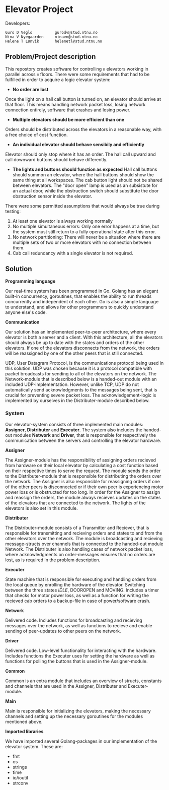 # Elevator Project

Developers:
```
Guro D Veglo          gurodv@stud.ntnu.no
Nina V Nyegaarden     ninavn@stud.ntnu.no
Helene T Lønvik       helenetl@stud.ntnu.no
```

 ## Problem/Project description

This repostory creates software for controlling `n` elevators working in parallel across `m` floors. There were some requirements that had to be fulfilled in order to acquire a logic elevator system:

- **No order are lost**

Once the light on a hall call button is turned on, an elevator should arrive at that floor. This means handling network packet loss, losing network connection entirely, software that crashes and losing power. 

- **Multiple elevators should be more efficient than one**

Orders should be distributed across the elevators in a reasonable way, with a free choice of cost function.

- **An individual elevator should behave sensibily and efficiently**

Elevator should only stop where it has an order. The hall call upward and call downward buttons should behave differently. 

- **The lights and buttons should function as expected**
Hall call buttons should summon an elevator, where the hall buttons should show the same thing at all workspaces. The cab button light should not be shared between elevators. The "door open" lamp is used as an subsistute for an actual door, while the obstruction switch should substitute the door obstruction sensor inside the elevator.

There were some permitted assumptions that would always be true during testing:
1. At least one elevator is always working normally
2. No multiple simultaneous errors: Only one error happens at a time, but the system must still return to a fully operational state after this error.
3. No network partitioning: There will never be a situation where there are multiple sets of two or more elevators with no connection between them.
4. Cab call redundancy with a single elevator is not required.

## Solution
**Programming language**

Our real-time system has been programmed in Go. Golang has an elegant built-in concurrency, goroutines, that enables the ability to run threads concurrently and independent of each other. Go is also a simple language to understand, and allows for other programmers to quickly understand anyone else's code. 

**Communication**

Our solution has an implemented peer-to-peer architecture, where every elevator is both a server and a client. With this architecture, all the elevators should always be up to date with the states and orders of the other elevators. If one of the elevators disconnects from the network, the orders will be reassigned by one of the other peers that is still connected. 

UDP, User Datagram Protocol, is the communications protocol being used in this solution. UDP was chosen because it is a protocol compatible with packet broadcasts for sending to all of the elevators on the network. The Network-module that is described below is a handed-out module with an included UDP-implementation. However, unlike TCP, UDP do not automatically send acknowledgments to the messages being sent, that is crucial for preventing severe packet loss. The acknowledgement-logic is implemented by ourselves in the Distributer-module described below. 


### System
Our elevator-system consists of three implemented main modules: **Assigner**, **Distributer** and **Executer**. The system also includes the handed-out modules **Network** and **Driver**, that is responsible for respectively the communication between the servers and controlling the elevator hardware.  

**Assigner** 

The Assigner-module has the responsibility of assigning orders recieved from hardware on their local elevator by calculating a cost function based on their respective times to serve the request. The module sends the order to the Distributer-module that is responsible for distributing the orders over the network. The Assigner is also responsible for reassigning orders if one of the other peers is disconnected or if their own peer is experiencing motor power loss or is obstructed for too long. In order for the Assigner to assign and reassign the orders, the module always recieves updates on the states of the elevators that are connected to the network. The lights of the elevators is also set in this module. 

**Distributer** 

The Distributer-module consists of a Transmitter and Reciever, that is responsible for transmitting and recieving orders and states to and from the other elevators over the network. The module is broadcasting and recieving message-structs over channels that is connected to the handed-out module Network. The Distributer is also handling cases of network packet loss, where acknowledgments on order-messages ensures that no orders are lost, as is required in the problem description. 

**Executer** 

State machine that is responsible for executing and handling orders from the local queue by enrolling the hardware of the elevator. Switching between the three states *IDLE*, DOOROPEN and MOVING. Includes a timer that checks for motor power loss, as well as a function for writing the recieved cab orders to a backup-file in case of power/software crash. 

**Network** 

Delivered code. Includes functions for broadcasting and recieving messages over the network, as well as functions to recieve and enable sending of peer-updates to other peers on the network. 

**Driver** 

Delivered code. Low-level functionality for interacting with the hardware. Includes functions the Executer uses for setting the hardware as well as functions for polling the buttons that is used in the Assigner-module.  

**Common** 

Common is an extra module that includes an overview of structs, constants and channels that are used in the Assigner, Distributer and Executer-module.  

**Main**

Main is responsible for initializing the elevators, making the necessary channels and setting up the necessary goroutines for the modules mentioned above. 

**Imported libraries**

We have imported several Golang-packages in our implementation of the elevator system. These are:
- fmt
- os
- strings
- time
- io/ioutil
- strconv

